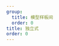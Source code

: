 ```yaml
---
group:
  title: 模型样板间
  order: 0
title: 独立式
order: 0
---
```


<code src="./independent.tsx" title="独立 WebApp 模式" compact iframe="600"></code>
